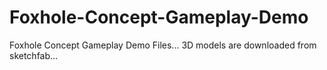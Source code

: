 # Foxhole-Concept-Gameplay-Demo

Foxhole Concept Gameplay Demo Files...
3D models are downloaded from sketchfab...
